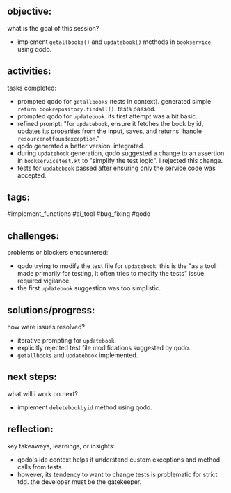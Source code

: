 ## objective:
what is the goal of this session?
- implement `getallbooks()` and `updatebook()` methods in `bookservice` using qodo.

## activities:
tasks completed:
- prompted qodo for `getallbooks` (tests in context). generated simple `return bookrepository.findall()`. tests passed.
- prompted qodo for `updatebook`. its first attempt was a bit basic.
- refined prompt: "for `updatebook`, ensure it fetches the book by id, updates its properties from the input, saves, and returns. handle `resourcenotfoundexception`."
- qodo generated a better version. integrated.
- during `updatebook` generation, qodo suggested a change to an assertion in `bookservicetest.kt` to "simplify the test logic". i rejected this change.
- tests for `updatebook` passed after ensuring only the service code was accepted.

## tags:
 #implement_functions #ai_tool #bug_fixing #qodo

## challenges:
problems or blockers encountered: 
- qodo trying to modify the test file for `updatebook`. this is the "as a tool made primarily for testing, it often tries to modify the tests" issue. required vigilance.
- the first `updatebook` suggestion was too simplistic.

## solutions/progress:
how were issues resolved?
- iterative prompting for `updatebook`.
- explicitly rejected test file modifications suggested by qodo.
- `getallbooks` and `updatebook` implemented.

## next steps:
what will i work on next?
- implement `deletebookbyid` method using qodo.

## reflection:
key takeaways, learnings, or insights:
- qodo's ide context helps it understand custom exceptions and method calls from tests.
- however, its tendency to want to change tests is problematic for strict tdd. the developer must be the gatekeeper.
